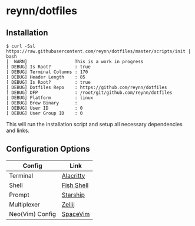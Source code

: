 # reynn/dotfiles

## Installation

```shell
$ curl -Ssl https://raw.githubusercontent.com/reynn/dotfiles/master/scripts/init | bash
[  WARN]                  This is a work in progress
[ DEBUG] Is Root?         : true
[ DEBUG] Terminal Columns : 170
[ DEBUG] Header Length    : 85
[ DEBUG] Is Root?         : true
[ DEBUG] Dotfiles Repo    : https://github.com/reynn/dotfiles
[ DEBUG] DFP              : /root/git/github.com/reynn/dotfiles
[ DEBUG] Platform         : linux
[ DEBUG] Brew Binary      :
[ DEBUG] User ID          : 0
[ DEBUG] User Group ID    : 0
```

This will run the installation script and setup all necessary dependencies and links.

## Configuration Options

| Config          | Link                                     |
| --------------- | ---------------------------------------- |
| Terminal        | [Alacritty](configs/alacritty/readme.md) |
| Shell           | [Fish Shell](configs/fish/readme.md)     |
| Prompt          | [Starship](configs/starship/readme.md)   |
| Multiplexer     | [Zellij](configs/zellij/readme.md)       |
| Neo(Vim) Config | [SpaceVim](configs/spacevim/readme.md)   |
